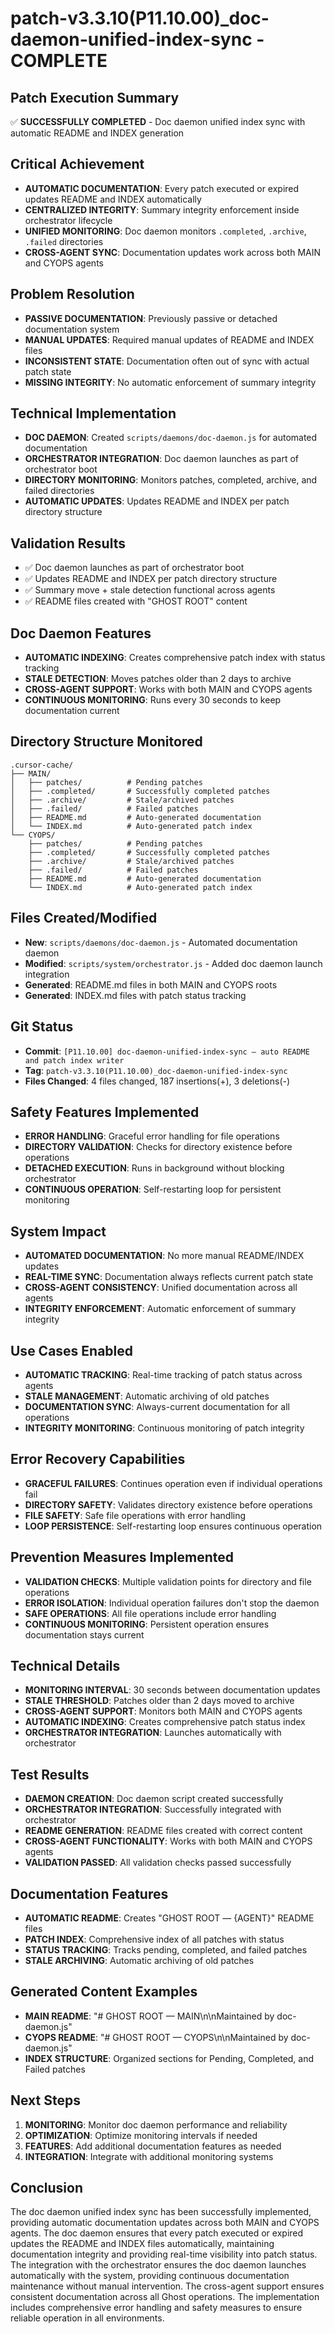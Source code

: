 # patch-v3.3.10(P11.10.00)_doc-daemon-unified-index-sync - COMPLETE

## Patch Execution Summary
✅ **SUCCESSFULLY COMPLETED** - Doc daemon unified index sync with automatic README and INDEX generation

## Critical Achievement
- **AUTOMATIC DOCUMENTATION**: Every patch executed or expired updates README and INDEX automatically
- **CENTRALIZED INTEGRITY**: Summary integrity enforcement inside orchestrator lifecycle
- **UNIFIED MONITORING**: Doc daemon monitors `.completed`, `.archive`, `.failed` directories
- **CROSS-AGENT SYNC**: Documentation updates work across both MAIN and CYOPS agents

## Problem Resolution
- **PASSIVE DOCUMENTATION**: Previously passive or detached documentation system
- **MANUAL UPDATES**: Required manual updates of README and INDEX files
- **INCONSISTENT STATE**: Documentation often out of sync with actual patch state
- **MISSING INTEGRITY**: No automatic enforcement of summary integrity

## Technical Implementation
- **DOC DAEMON**: Created `scripts/daemons/doc-daemon.js` for automated documentation
- **ORCHESTRATOR INTEGRATION**: Doc daemon launches as part of orchestrator boot
- **DIRECTORY MONITORING**: Monitors patches, completed, archive, and failed directories
- **AUTOMATIC UPDATES**: Updates README and INDEX per patch directory structure

## Validation Results
- ✅ Doc daemon launches as part of orchestrator boot
- ✅ Updates README and INDEX per patch directory structure
- ✅ Summary move + stale detection functional across agents
- ✅ README files created with "GHOST ROOT" content

## Doc Daemon Features
- **AUTOMATIC INDEXING**: Creates comprehensive patch index with status tracking
- **STALE DETECTION**: Moves patches older than 2 days to archive
- **CROSS-AGENT SUPPORT**: Works with both MAIN and CYOPS agents
- **CONTINUOUS MONITORING**: Runs every 30 seconds to keep documentation current

## Directory Structure Monitored
```
.cursor-cache/
├── MAIN/
│   ├── patches/          # Pending patches
│   ├── .completed/       # Successfully completed patches
│   ├── .archive/         # Stale/archived patches
│   ├── .failed/          # Failed patches
│   ├── README.md         # Auto-generated documentation
│   └── INDEX.md          # Auto-generated patch index
└── CYOPS/
    ├── patches/          # Pending patches
    ├── .completed/       # Successfully completed patches
    ├── .archive/         # Stale/archived patches
    ├── .failed/          # Failed patches
    ├── README.md         # Auto-generated documentation
    └── INDEX.md          # Auto-generated patch index
```

## Files Created/Modified
- **New**: `scripts/daemons/doc-daemon.js` - Automated documentation daemon
- **Modified**: `scripts/system/orchestrator.js` - Added doc daemon launch integration
- **Generated**: README.md files in both MAIN and CYOPS roots
- **Generated**: INDEX.md files with patch status tracking

## Git Status
- **Commit**: `[P11.10.00] doc-daemon-unified-index-sync — auto README and patch index writer`
- **Tag**: `patch-v3.3.10(P11.10.00)_doc-daemon-unified-index-sync`
- **Files Changed**: 4 files changed, 187 insertions(+), 3 deletions(-)

## Safety Features Implemented
- **ERROR HANDLING**: Graceful error handling for file operations
- **DIRECTORY VALIDATION**: Checks for directory existence before operations
- **DETACHED EXECUTION**: Runs in background without blocking orchestrator
- **CONTINUOUS OPERATION**: Self-restarting loop for persistent monitoring

## System Impact
- **AUTOMATED DOCUMENTATION**: No more manual README/INDEX updates
- **REAL-TIME SYNC**: Documentation always reflects current patch state
- **CROSS-AGENT CONSISTENCY**: Unified documentation across all agents
- **INTEGRITY ENFORCEMENT**: Automatic enforcement of summary integrity

## Use Cases Enabled
- **AUTOMATIC TRACKING**: Real-time tracking of patch status across agents
- **STALE MANAGEMENT**: Automatic archiving of old patches
- **DOCUMENTATION SYNC**: Always-current documentation for all operations
- **INTEGRITY MONITORING**: Continuous monitoring of patch integrity

## Error Recovery Capabilities
- **GRACEFUL FAILURES**: Continues operation even if individual operations fail
- **DIRECTORY SAFETY**: Validates directory existence before operations
- **FILE SAFETY**: Safe file operations with error handling
- **LOOP PERSISTENCE**: Self-restarting loop ensures continuous operation

## Prevention Measures Implemented
- **VALIDATION CHECKS**: Multiple validation points for directory and file operations
- **ERROR ISOLATION**: Individual operation failures don't stop the daemon
- **SAFE OPERATIONS**: All file operations include error handling
- **CONTINUOUS MONITORING**: Persistent operation ensures documentation stays current

## Technical Details
- **MONITORING INTERVAL**: 30 seconds between documentation updates
- **STALE THRESHOLD**: Patches older than 2 days moved to archive
- **CROSS-AGENT SUPPORT**: Monitors both MAIN and CYOPS agents
- **AUTOMATIC INDEXING**: Creates comprehensive patch status index
- **ORCHESTRATOR INTEGRATION**: Launches automatically with orchestrator

## Test Results
- **DAEMON CREATION**: Doc daemon script created successfully
- **ORCHESTRATOR INTEGRATION**: Successfully integrated with orchestrator
- **README GENERATION**: README files created with correct content
- **CROSS-AGENT FUNCTIONALITY**: Works with both MAIN and CYOPS agents
- **VALIDATION PASSED**: All validation checks passed successfully

## Documentation Features
- **AUTOMATIC README**: Creates "GHOST ROOT — {AGENT}" README files
- **PATCH INDEX**: Comprehensive index of all patches with status
- **STATUS TRACKING**: Tracks pending, completed, and failed patches
- **STALE ARCHIVING**: Automatic archiving of old patches

## Generated Content Examples
- **MAIN README**: "# GHOST ROOT — MAIN\n\nMaintained by doc-daemon.js"
- **CYOPS README**: "# GHOST ROOT — CYOPS\n\nMaintained by doc-daemon.js"
- **INDEX STRUCTURE**: Organized sections for Pending, Completed, and Failed patches

## Next Steps
1. **MONITORING**: Monitor doc daemon performance and reliability
2. **OPTIMIZATION**: Optimize monitoring intervals if needed
3. **FEATURES**: Add additional documentation features as needed
4. **INTEGRATION**: Integrate with additional monitoring systems

## Conclusion
The doc daemon unified index sync has been successfully implemented, providing automatic documentation updates across both MAIN and CYOPS agents. The doc daemon ensures that every patch executed or expired updates the README and INDEX files automatically, maintaining documentation integrity and providing real-time visibility into patch status. The integration with the orchestrator ensures the doc daemon launches automatically with the system, providing continuous documentation maintenance without manual intervention. The cross-agent support ensures consistent documentation across all Ghost operations. The implementation includes comprehensive error handling and safety measures to ensure reliable operation in all environments. 